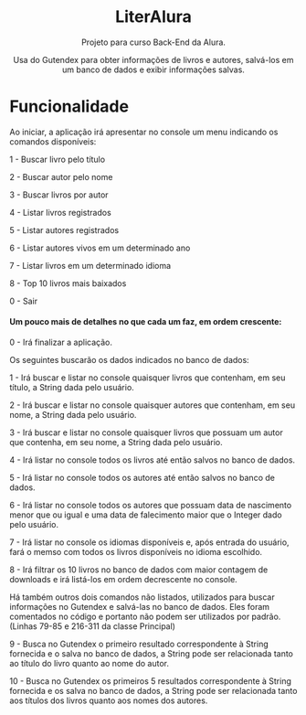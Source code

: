 <h1 align="center"> LiterAlura </h1>
<p align="center"> Projeto para curso Back-End da Alura. </p>
<p align="center"> Usa do Gutendex para obter informações de livros e autores, salvá-los em um banco de dados e exibir informações salvas. </p>

# Funcionalidade
Ao iniciar, a aplicação irá apresentar no console um menu indicando os comandos disponíveis:
<p>1 - Buscar livro pelo título</p>
<p>2 - Buscar autor pelo nome</p>
<p>3 - Buscar livros por autor</p>
<p>4 - Listar livros registrados</p>
<p>5 - Listar autores registrados</p>
<p>6 - Listar autores vivos em um determinado ano</p>
<p>7 - Listar livros em um determinado idioma</p>
<p>8 - Top 10 livros mais baixados</p>
<p>0 - Sair</p>

<h4> Um pouco mais de detalhes no que cada um faz, em ordem crescente: </h4>

  0 - Irá finalizar a aplicação.

  Os seguintes buscarão os dados indicados no banco de dados:

  1 - Irá buscar e listar no console quaisquer livros que contenham, em seu título, a String dada pelo usuário.

  2 - Irá buscar e listar no console quaisquer autores que contenham, em seu nome, a String dada pelo usuário.

  3 - Irá buscar e listar no console quaisquer livros que possuam um autor que contenha, em seu nome, a String dada pelo usuário.

  4 - Irá listar no console todos os livros até então salvos no banco de dados.

  5 - Irá listar no console todos os autores até então salvos no banco de dados.

  6 - Irá listar no console todos os autores que possuam data de nascimento menor que ou igual e uma data de falecimento maior que o Integer dado pelo usuário.

  7 - Irá listar no console os idiomas disponíveis e, após entrada do usuário, fará o memso com todos os livros disponíveis no idioma escolhido.

  8 - Irá filtrar os 10 livros no banco de dados com maior contagem de downloads e irá listá-los em ordem decrescente no console. 

Há também outros dois comandos não listados, utilizados para buscar informações no Gutendex e salvá-las no banco de dados. Eles foram comentados no código e portanto não podem ser utilizados por padrão. (Linhas 79-85 e 216-311 da classe Principal)

9 - Busca no Gutendex o primeiro resultado correspondente à String fornecida e o salva no banco de dados, a String pode ser relacionada tanto ao título do livro quanto ao nome do autor.

10 - Busca no Gutendex os primeiros 5 resultados correspondente à String fornecida e os salva no banco de dados, a String pode ser relacionada tanto aos títulos dos livros quanto aos nomes dos autores.

